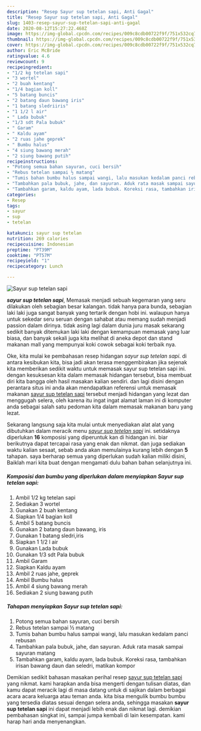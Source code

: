 ```yaml
---
description: "Resep Sayur sup tetelan sapi, Anti Gagal"
title: "Resep Sayur sup tetelan sapi, Anti Gagal"
slug: 1403-resep-sayur-sup-tetelan-sapi-anti-gagal
date: 2020-08-12T15:27:22.468Z
image: https://img-global.cpcdn.com/recipes/009c8cdb00722f9f/751x532cq70/sayur-sup-tetelan-sapi-foto-resep-utama.jpg
thumbnail: https://img-global.cpcdn.com/recipes/009c8cdb00722f9f/751x532cq70/sayur-sup-tetelan-sapi-foto-resep-utama.jpg
cover: https://img-global.cpcdn.com/recipes/009c8cdb00722f9f/751x532cq70/sayur-sup-tetelan-sapi-foto-resep-utama.jpg
author: Eric McBride
ratingvalue: 4.6
reviewcount: 9
recipeingredient:
- "1/2 kg tetelan sapi"
- "3 wortel"
- "2 buah kentang"
- "1/4 bagian koll"
- "5 batang buncis"
- "2 batang daun bawang iris"
- "1 batang sledriiris"
- "1 1/2 l air"
- " Lada bubuk"
- "1/3 sdt Pala bubuk"
- " Garam"
- " Kaldu ayam"
- "2 ruas jahe geprek"
- " Bumbu halus"
- "4 siung bawang merah"
- "2 siung bawang putih"
recipeinstructions:
- "Potong semua bahan sayuran, cuci bersih"
- "Rebus tetelan sampai ½ matang"
- "Tumis bahan bumbu halus sampai wangi, lalu masukan kedalam panci rebusan"
- "Tambahkan pala bubuk, jahe, dan sayuran. Aduk rata masak sampai sayuran matang"
- "Tambahkan garam, kaldu ayam, lada bubuk. Koreksi rasa, tambahkan irisan bawang daun dan seledri, matikan kompor"
categories:
- Resep
tags:
- sayur
- sup
- tetelan

katakunci: sayur sup tetelan 
nutrition: 269 calories
recipecuisine: Indonesian
preptime: "PT39M"
cooktime: "PT57M"
recipeyield: "1"
recipecategory: Lunch

---
```



![Sayur sup tetelan sapi](https://img-global.cpcdn.com/recipes/009c8cdb00722f9f/751x532cq70/sayur-sup-tetelan-sapi-foto-resep-utama.jpg)

<b><i>sayur sup tetelan sapi</i></b>, Memasak menjadi sebuah kegemaran yang seru dilakukan oleh sebagian besar kalangan. tidak hanya para bunda, sebagian laki laki juga sangat banyak yang tertarik dengan hobi ini. walaupun hanya untuk sekedar seru seruan dengan sahabat atau memang sudah menjadi passion dalam dirinya. tidak asing lagi dalam dunia juru masak sekarang sedikit banyak ditemukan laki laki dengan kemampuan memasak yang luar biasa, dan banyak sekali juga kita melihat di aneka depot dan stand makanan mall yang mempunyai koki cowok sebagai koki terbaik nya.

Oke, kita mulai ke pembahasan resep hidangan <i>sayur sup tetelan sapi</i>. di antara kesibukan kita, bisa jadi akan terasa menggembirakan jika sejenak kita memberikan sedikit waktu untuk memasak sayur sup tetelan sapi ini. dengan kesuksesan kita dalam memasak hidangan tersebut, bisa membuat diri kita bangga oleh hasil masakan kalian sendiri. dan lagi disini dengan perantara situs ini anda akan mendapatkan referensi untuk memasak makanan <u>sayur sup tetelan sapi</u> tersebut menjadi hidangan yang lezat dan menggugah selera, oleh karena itu ingat ingat alamat laman ini di komputer anda sebagai salah satu pedoman kita dalam memasak makanan baru yang lezat.




Sekarang langsung saja kita mulai untuk menyediakan alat alat yang dibutuhkan dalam meracik menu <u><i>sayur sup tetelan sapi</i></u> ini. setidaknya diperlukan <b>16</b> komposisi yang diperuntuk kan di hidangan ini. biar berikutnya dapat tercapai rasa yang enak dan nikmat. dan juga sediakan waktu kalian sesaat, sebab anda akan memulainya kurang lebih dengan <b>5</b> tahapan. saya berharap semua yang diperlukan sudah kalian miliki disini, Baiklah mari kita buat dengan mengamati dulu bahan bahan selanjutnya ini.

<!--inarticleads1-->

##### Komposisi dan bumbu yang diperlukan dalam menyiapkan Sayur sup tetelan sapi:

1. Ambil 1/2 kg tetelan sapi
1. Sediakan 3 wortel
1. Gunakan 2 buah kentang
1. Siapkan 1/4 bagian koll
1. Ambil 5 batang buncis
1. Gunakan 2 batang daun bawang, iris
1. Gunakan 1 batang sledri,iris
1. Siapkan 1 1/2 l air
1. Gunakan  Lada bubuk
1. Gunakan 1/3 sdt Pala bubuk
1. Ambil  Garam
1. Siapkan  Kaldu ayam
1. Ambil 2 ruas jahe, geprek
1. Ambil  Bumbu halus
1. Ambil 4 siung bawang merah
1. Sediakan 2 siung bawang putih




<!--inarticleads2-->

##### Tahapan menyiapkan Sayur sup tetelan sapi:

1. Potong semua bahan sayuran, cuci bersih
1. Rebus tetelan sampai ½ matang
1. Tumis bahan bumbu halus sampai wangi, lalu masukan kedalam panci rebusan
1. Tambahkan pala bubuk, jahe, dan sayuran. Aduk rata masak sampai sayuran matang
1. Tambahkan garam, kaldu ayam, lada bubuk. Koreksi rasa, tambahkan irisan bawang daun dan seledri, matikan kompor




Demikian sedikit bahasan masakan perihal resep <u>sayur sup tetelan sapi</u> yang nikmat. kami harapkan anda bisa mengerti dengan tulisan diatas, dan kamu dapat meracik lagi di masa datang untuk di sajikan dalam berbagai acara acara keluarga atau teman anda. kita bisa mengulik bumbu bumbu yang tersedia diatas sesuai dengan selera anda, sehingga masakan <b>sayur sup tetelan sapi</b> ini dapat menjadi lebih enak dan nikmat lagi. demikian pembahasan singkat ini, sampai jumpa kembali di lain kesempatan. kami harap hari anda menyenangkan.
